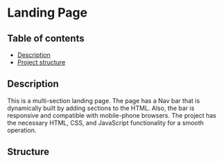 # Landing Page

## Table of contents

- [Description](#description)
- [Project structure](#structure)

## Description

This is a multi-section landing page. The page has a Nav bar that is dynamically built by adding sections to the HTML. Also, the bar is responsive and compatible with mobile-phone browsers.  The project has the necessary HTML, CSS, and JavaScript functionality for a smooth operation.
 
## Structure